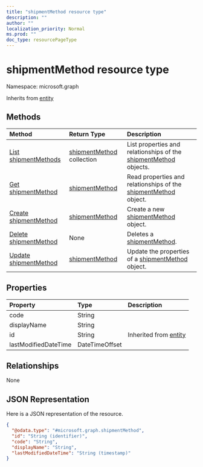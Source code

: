 ```yaml
---
title: "shipmentMethod resource type"
description: ""
author: ""
localization_priority: Normal
ms.prod: ""
doc_type: resourcePageType
---
```


# shipmentMethod resource type


Namespace: microsoft.graph




Inherits from [entity](../resources/entity.md)

## Methods
|Method|Return Type|Description|
|:---|:---|:---|
|[List shipmentMethods](../api/shipmentmethod-list.md)|[shipmentMethod](../resources/shipmentmethod.md) collection|List properties and relationships of the [shipmentMethod](../resources/shipmentmethod.md) objects.|
|[Get shipmentMethod](../api/shipmentmethod-get.md)|[shipmentMethod](../resources/shipmentmethod.md)|Read properties and relationships of the [shipmentMethod](../resources/shipmentmethod.md) object.|
|[Create shipmentMethod](../api/shipmentmethod-create.md)|[shipmentMethod](../resources/shipmentmethod.md)|Create a new [shipmentMethod](../resources/shipmentmethod.md) object.|
|[Delete shipmentMethod](../api/shipmentmethod-delete.md)|None|Deletes a [shipmentMethod](../resources/shipmentmethod.md).|
|[Update shipmentMethod](../api/shipmentmethod-update.md)|[shipmentMethod](../resources/shipmentmethod.md)|Update the properties of a [shipmentMethod](../resources/shipmentmethod.md) object.|

## Properties
|Property|Type|Description|
|:---|:---|:---|
|code|String||
|displayName|String||
|id|String| Inherited from [entity](../resources/entity.md)|
|lastModifiedDateTime|DateTimeOffset||

## Relationships
None

## JSON Representation
Here is a JSON representation of the resource.
<!-- {
  "blockType": "resource",
  "keyProperty": "id",
  "@odata.type": "microsoft.graph.shipmentMethod",
  "baseType": "microsoft.graph.entity",
  "openType": false
}
-->
``` json
{
  "@odata.type": "#microsoft.graph.shipmentMethod",
  "id": "String (identifier)",
  "code": "String",
  "displayName": "String",
  "lastModifiedDateTime": "String (timestamp)"
}
```

